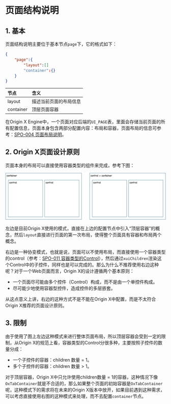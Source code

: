 # 页面结构说明

## 1. 基本

页面结构说明主要位于基本节点`page`下，它的格式如下：

```json
{
    "page":{
        "layout":[]
        "container":{}
    }
}
```

| 节点 | 含义 |
| :--- | :--- |
| layout | 描述当前页面的布局信息 |
| container | 顶层页面容器 |

在Origin X Engine中，一个页面对应后端的`UI_PAGE`表，里面会存储当前页面的所有配置信息，页面本身包含两部分配置内容：布局和容器，页面布局的信息可参考：[SPO-004 页面布局说明](/specification/3-origin-xgui-fan/spo-004-ye-mian-bu-ju-shuo-ming.html)。

## 2. Origin X页面设计原则

页面本身的布局可以直接使用容器类型的组件来完成，参考下图：

![](/assets/images/spo/003/page-layout.png)

左边是目前Origin X使用的模式，直接在上边的配置节点中引入“顶层容器”的概念，然后`layout`直接进行页面的第一次布局，使得整个页面具有容器和布局两个概念。

右边是一种协变模式，也就是说，页面可以不使用布局，而直接使用一个容器类型的control（参考：[SPO-011 容器类型的Control](/specification/3-origin-xgui-fan/spo-011-rong-qi-lei-xing-de-control.html)），然后通过`xuiChildren`渲染这个Control中的子控件，同样也是可以完成的。那么为什么不推荐使用右边这种呢？对于一个Web页面而言，Origin X的设计遵循两个基本原则：

* 一个页面尽可能由多个控件（Control）构成，而不是由一个单控件构成。
* 尽可能少地使用容器型控件，造成控件的多层嵌套。

从这点意义上讲，右边的这种方式不是不能在Origin X中配置，而是不太符合Origin X推荐的页面设计原则。

## 3. 限制

由于使用了图上左边这种模式来进行整体页面布局，所以顶层容器会受到一定的限制，从Origin X的规范上看，容器类型的Control分很多种，主要按照子控件的数量分成：

* 一个子控件的容器：children 数量 = 1。
* 多个子控件的容器：children 数量 &gt; 1。

对于顶层容器，Origin X中只允许使用children数量 = 1的容器，这种情况下像`OxTabContainer`就是不合适的，那么如果整个页面的初始容器是`OxTabContainer`呢，这种模式下的需求将在未来的Origin X版本中放开，如果目前遇到这种需求，可以考虑直接使用右图的这种模式来处理，而不去配置`container`节点。

